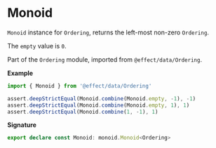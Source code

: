 # Monoid

`Monoid` instance for `Ordering`, returns the left-most non-zero `Ordering`.

The `empty` value is `0`.

Part of the `Ordering` module, imported from `@effect/data/Ordering`.

**Example**

```ts
import { Monoid } from '@effect/data/Ordering'

assert.deepStrictEqual(Monoid.combine(Monoid.empty, -1), -1)
assert.deepStrictEqual(Monoid.combine(Monoid.empty, 1), 1)
assert.deepStrictEqual(Monoid.combine(1, -1), 1)
```

**Signature**

```ts
export declare const Monoid: monoid.Monoid<Ordering>
```
